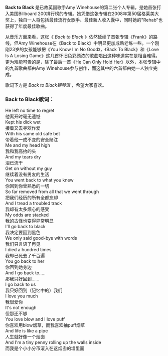 

**Back to Black** 是已故英国歌手Amy Winehouse的第二张个人专辑，是她首张打入美国Billboard
200排行榜的专辑。她凭借这张专辑在2008年第50届格莱美大奖上，独自一人将包括最佳流行女歌手、最佳新人收入囊中，同时她的"Rehab”也获得了年度最佳歌曲。

  
从音乐方面来看，这张《 _Back to Black_ 》依然延续了首张专辑《Frank》的路线，但Amy Winehouse在《Back to
Black》中明显更加成熟老练一些。一个刚刚23岁的女孩能够把《You Know I'm No Good》，《Back To Black》和《Love Is
A Losing Game》这几首怀旧色彩颇浓的歌曲唱出这种味道实在是相当难得。更为难能可贵的是，除了最后一首《He Can Only Hold
Her》以外，本张专辑中的九首歌曲都由Amy Winehouse参与创作，而这其中的六首都由她一人独立完成。

  
歌词下方是 _Back to Black钢琴谱_ ，希望大家喜欢。

### Back to Black歌词：

He left no time to regret  
他离开时毫无遗憾  
Kept his dick wet  
接着又去寻欢作爱  
With his same old safe bet  
带着他一成不变的安全赌注  
Me and my head high  
我和我高抬的头  
And my tears dry  
泪已流干  
Get on without my guy  
继续着没有男友的生活  
You went back to what you knew  
你回到你曾熟悉的一切  
So far removed from all that we went through  
把我们经历的所有全都忘却  
And I tread a troubled track  
我却有太多烦心的感受  
My odds are stacked  
我的古怪也变得异常明显  
I'll go back to black  
我决定要回到黑色  
We only said good-bye with words  
我们只言语了再见  
I died a hundred times  
我却已死去了千百遍  
You go back to her  
你回到她身边  
And I go back to.....  
那我只好回到......  
I go back to us  
我只好回到（记忆中的）我们  
I love you much  
我很爱你  
It's not enough  
但那还不够  
You love blow and I love puff  
你喜欢用blow烟草，而我喜欢抽puff烟草  
And life is like a pipe  
人生就好像一个烟囱  
And I'm a tiny penny rolling up the walls inside  
而我是个小小分币滚入在这烟囱的墙里面

